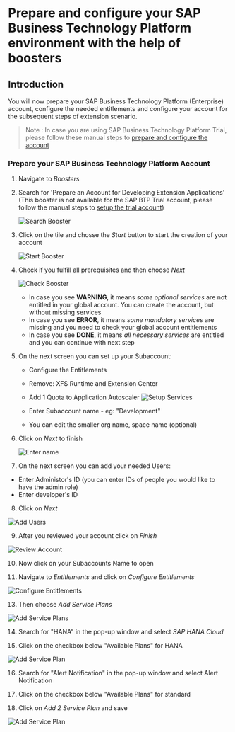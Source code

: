 # Prepare and configure your SAP Business Technology Platform environment with the help of boosters

## Introduction

You will now prepare your SAP Business Technology Platform (Enterprise) account, configure the needed entitlements and configure your account for the subsequent steps of extension scenario.


> Note : In case you are using SAP Business Technology Platform Trial, please follow these manual steps to [prepare and configure the account](#prepare-and-configure-trial-account)
>


### Prepare your SAP Business Technology Platform Account

1. Navigate to *Boosters* 
2. Search for 'Prepare an Account for Developing Extension Applications' (This booster is not available for the SAP BTP Trial account, please follow the manual steps to [setup the trial account](#prepare-and-configure-trial-account))


   ![Search Booster](./images/booster1.png)

3. Click on the tile and chosse the *Start* button to start the creation of your account

   ![Start Booster](./images/booster2.png)


4. Check if you fulfill all prerequisites and then choose *Next*

   ![Check Booster](./images/booster3.png)

   - In case you see **WARNING**, it means _some optional services_ are not entitled in your global account. You can create the account, but without missing services
   - In case you see **ERROR**, it means _some mandatory services_ are missing and you need to check your global account entitlements 
   - In case you see **DONE**, it means _all necessary services_ are entitled and you can continue with next step
   
5. On the next screen you can set up your Subaccount: 
    - Configure the Entitlements
    - Remove: XFS Runtime and Extension Center
    - Add 1 Quota to Application Autoscaler
   ![Setup Services](./images/booster5.png)

    - Enter Subaccount name - eg: "Development"
    - You can edit the smaller org name, space name (optional)
6. Click on *Next* to finish

   ![Enter name](./images/booster4.png)

7. On the next screen you can add your needed Users:
 - Enter Administor's ID (you can enter IDs of people you would like to have the admin role)
 - Enter developer's ID
8. Click on *Next*

 ![Add Users](./images/booster10.png)


9. After you reviewed your account click on *Finish* 

![Review Account](./images/booster6.png)

10. Now click on your Subaccounts Name to open 

12. Navigate to *Entitlements* and click on *Configure Entitlements* 

 ![Configure Entitlements](./images/booster7.png)

13. Then choose *Add Service Plans*

![Add Service Plans](./images/booster8.png)

14. Search for "HANA" in the pop-up window and select *SAP HANA Cloud*

15. Click on the checkbox below "Available Plans" for HANA
    

![Add Service Plan](./images/booster9.png)

16. Search for "Alert Notification" in the pop-up window and select Alert Notification

17. Click on the checkbox below "Available Plans" for standard

18. Click on *Add 2 Service Plan* and save

![Add Service Plan](./images/booster11.png)



